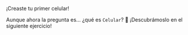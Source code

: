 ¡Creaste tu primer celular! 

Aunque ahora la pregunta es… ¿qué es `Celular`? :eyes: ¡Descubrámoslo en el siguiente ejercicio!

